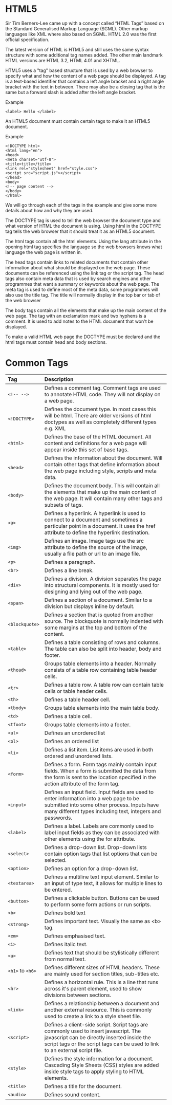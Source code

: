# HTML5

Sir Tim Berners-Lee came up with a concept called “HTML Tags” based on the Standard Generalised Markup Language \(SGML\). Other markup languages like XML where also based on SGML. HTML 2.0 was the first official specification.

The latest version of HTML is HTML5 and still uses the same syntax structure with some additional tag names added. The other main landmark HTML versions are HTML 3.2, HTML 4.01 and XHTML.

HTML5 uses a "tag" based structure that is used by a web browser to specify what and how the content of a web page should be displayed. A tag is a text-based identifier that contains a left angle bracket and a right angle bracket with the text in between. There may also be a closing tag that is the same but a forward slash is added after the left angle bracket.

Example

`<label> Hello </label>`

An HTML5 document must contain certain tags to make it an HTML5 document.

Example

`<!DOCTYPE html>`  
`<html lang="en">`  
`<head>`  
`<meta charset="utf-8">`  
`<title>title</title>`  
`<link rel="stylesheet" href="style.css">`  
`<script src="script.js"></script>`  
`</head>`  
`<body>`  
`<!-- page content -->`  
`</body>`  
`</html>`

We will go through each of the tags in the example and give some more details about how and why they are used.

The DOCTYPE tag is used to tell the web browser the document type and what version of HTML the document is using. Using html in the DOCTYPE tag tells the web browser that it should treat it as an HTML5 document.

The html tags contain all the html elements. Using the lang attribute in the opening html tag specifies the language so the web browsers knows what language the web page is written in.

The head tags contain links to related documents that contain other information about what should be displayed on the web page. These documents can be referenced using the link tag or the script tag. The head tags also contain meta data that is used by search engines and other programmes that want a summary or keywords about the web page. The meta tag is used to define most of the meta data, some programmes will also use the title tag. The title will normally display in the top bar or tab of the web browser

The body tags contain all the elements that make up the main content of the web page. The tag with an exclamation mark and two hyphens is a comment. It is used to add notes to the HTML document that won't be displayed.

To make a valid HTML web page the DOCTYPE must be declared and the html tags must contain head and body sections.

# Common Tags

| Tag | Description |
| :--- | :--- |
| `<!-- -->` | Defines a comment tag. Comment tags are used to annotate HTML code. They will not display on a web page. |
| `<!DOCTYPE>` | Defines the document type. In most cases this will be html.  There are older versions of html doctypes as well as completely different types e.g. XML |
| `<html>` | Defines the base of the HTML document. All content and definitions for a web page will appear inside this set of base tags. |
| `<head>` | Defines the information about the document. Will contain other tags that define information about the web page including style, scripts and meta data. |
| `<body>` | Defines the document body. This will contain all the elements that make up the main content of the web page. It will contain many other tags and subsets of tags. |
| `<a>` | Defines a hyperlink. A hyperlink is used to connect to a document and sometimes a particular point in a document. It uses the href attribute to define the hyperlink destination. |
| `<img>` | Defines an image. Image tags use the src attribute to define the source of the image, usually a file path or url to an image file. |
| `<p>` | Defines a paragraph. |
| `<br>` | Defines a line break. |
| `<div>` | Defines a division. A division separates the page into structural components. It is mostly used for designing and lying out of the web page. |
| `<span>` | Defines a section of a document. Similar to a division but displays inline by default. |
| `<blockquote>` | Defines a section that is quoted from another source. The blockquote is normally indented with some margins at the top and bottom of the content. |
| `<table>` | Defines a table consisting of rows and columns. The table can also be split into header, body and footer. |
| `<thead>` | Groups table elements into a header. Normally consists of a table row containing table header cells. |
| `<tr>` | Defines a table row. A table row can contain table cells or table header cells. |
| `<th>` | Defines a table header cell. |
| `<tbody>` | Groups table elements into the main table body. |
| `<td>` | Defines a table cell. |
| `<tfoot>` | Groups table elements into a footer. |
| `<ul>` | Defines an unordered list |
| `<ol>` | Defines an ordered list |
| `<li>` | Defines a list item. List items are used in both ordered and unordered lists. |
| `<form>` | Defines a form. Form tags mainly contain input fields. When a form is submitted the data from the form is sent to the location specified in the action attribute of the form tag. |
| `<input>` | Defines an input field. Input fields are used to enter information into a web page to be submitted into some other process. Inputs have many different types including text, integers and passwords. |
| `<label>` | Defines a label. Labels are commonly used to label input fields as they can be associated with other elements using the for attribute. |
| `<select>` | Defines a drop-down list. Drop-down lists contain option tags that list options that can be selected. |
| `<option>` | Defines an option for a drop-down list. |
| `<textarea>` | Defines a multiline text input element. Similar to an input of type text, it allows for multiple lines to be entered. |
| `<button>` | Defines a clickable button. Buttons can be used to perform some form actions or run scripts. |
| `<b>` | Defines bold text |
| `<strong>` | Defines important text. Visually the same as &lt;b&gt; tag. |
| `<em>` | Defines emphasised text. |
| `<i>` | Defines italic text. |
| `<u>` | Defines text that should be stylistically different from normal text. |
| `<h1>` to `<h6>` | Defines different sizes of HTML headers. These are mainly used for section titles, sub-titles etc. |
| `<hr>` | Defines a horizontal rule. This is a line that runs across it's parent element, used to show divisions between sections. |
| `<link>` | Defines a relationship between a document and another external resource. This is commonly used to create a link to a style sheet file. |
| `<script>` | Defines a client-side script. Script tags are commonly used to insert javascript. The javascript can be directly inserted inside the script tags or the script tags can be used to link to an external script file. |
| `<style>` | Defines the style information for a document. Cascading Style Sheets \(CSS\) styles are added inside style tags to apply styling to HTML elements. |
| `<title>` | Defines a title for the document. |
| `<audio>` | Defines sound content. |





